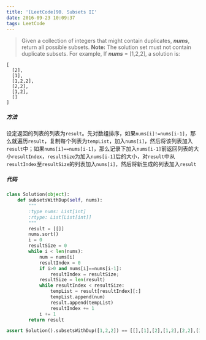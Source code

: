 ```yaml
---
title: '[LeetCode]90. Subsets II'
date: 2016-09-23 10:09:37
tags: LeetCode
---
```


> Given a collection of integers that might contain duplicates, ***nums***, return all possible subsets.
> **Note:** The solution set must not contain duplicate subsets.
> For example,
> If ***nums*** = [1,2,2], a solution is:
>
```
[
  [2],
  [1],
  [1,2,2],
  [2,2],
  [1,2],
  []
]
```

##### 方法
设定返回的列表的列表为`result`。先对数组排序，如果`nums[i]!=nums[i-1]`，那么就遍历`result`，复制每个列表为`tempList`，加入`nums[i]`，然后将该列表加入`result`中；如果`nums[i]==nums[i-1]`，那么记录下加入`nums[i-1]`前返回列表的大小`resultIndex`，`resultSize`为加入`nums[i-1]`后的大小，对`result`中从`resultIndex`至`resultSize`的列表加入`nums[i]`，然后将新生成的列表加入`result`

##### 代码
```python
class Solution(object):
    def subsetsWithDup(self, nums):
        """
        :type nums: List[int]
        :rtype: List[List[int]]
        """
        result = [[]]
        nums.sort()
        i = 0
        resultSize = 0
        while i < len(nums):
            num = nums[i]
            resultIndex = 0
            if i>0 and nums[i]==nums[i-1]:
                resultIndex = resultSize;
            resultSize = len(result)
            while resultIndex < resultSize:
                tempList = result[resultIndex][:]
                tempList.append(num)
                result.append(tempList)
                resultIndex += 1
            i += 1
        return result

assert Solution().subsetsWithDup([1,2,2]) == [[],[1],[2],[1,2],[2,2],[1,2,2]]
```